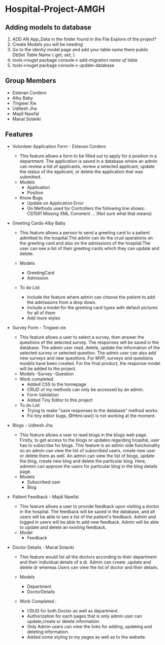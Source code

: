 # Hospital-Project-AMGH

## Adding models to database

1. ADD AN App_Data in the folder found in the File Explore of the project*
2. Create Models you will be needing
3. Go to the identiy model page and add your table name there public DbSet<Model Name> *Table Name* { get; set; }
4. tools->nuget package console-> add-migration *name of table*
5. tools->nuget package console-> update-database
  
## Group Members
  - Estevan Cordero
  - Alby Baby
  - Tingwei Xie
  - Uditesh Jha
  - Majdi Nawfal
  - Manal Solanki
  
## Features
  - Volunteer Application Form - Estevan Cordero
    - This feature allows a form to be filled out to apply for a position in a department. The application is saved in a database where an admin can review a list of applicants, review a selected applicant, update the status of the applicant, or delete the application that was submitted. 
    - Models
      - Application
      - Position
    - Know Bugs
      - Update on Application Error
      - On Methods used for Controllers the following line shows: CS1591 Missing XML Comment ... (Not sure what that means)
  - Greeting Cards-Alby Baby
    - This feature allows a person to send a greeting card to a patient admitted to the hospital.The admin can do the crud operations on the greeting card and also on the                admissions of the hospital.The user can see a list of their greeting cards which they can update and delete.
  
     - Models
       - GreetingCard
       - Admission
     - To do List
       - Include the feature where admin can choose the patient to add the admissions from a drop down.
       - Include a model for the greeting card types with default pictures for all of them
       - Add more styles 
  
  - Survey Form - Tingwei xie
    - This feature allows a user to select a survey, then answer the questions of the selected survey. The responses will be saved in the database. The admin user read, delete, update the information of the selected survey or selected question. The admin user can also add new surveys and new questions. For MVP, surveys and questions models have been created. For the final product, the response model will be added to the project.
    - Models
      -Survey
      -Question
    - Work completed
      - Added CSS to the homepage
      - CRUD of my methods can only be accessed by an admin.
      - Form Validation
      - Added Tiny Editor to this project
    - To do List
      - Trying to make "save responses to the database" method works
      - Fix tiny editor bugs, @Html.raw() is not working at the moment.
  
  - Blogs - Uditesh Jha
    - This feature allows a user to read blogs in the blogs web page. Firstly, to get access to the blogs or updates regarding hospital, user has to subscribe for blogs. This feature is an admin side functionality so an admin can view the list of subscribed users, create new user or delete them as well. An admin can view the list of blogs, update the blog, create new blog and delete the particular blog. Here, admmin can approve the users for particular blog in the blog details page.
    - Models
      - Subscribed user
      - Blog
  
  - Patient Feedback - Majdi Nawfal
    - This feature allows a user to provide feedback upon visiting a doctor in the hospital. The feedback will be saved in the database, and all users will be able to see a list of the patient's feedback. Admin and logged in users will be able to add new feedback. Admin will be able to update and delete an existing feedback. 
    - Model
      - Feedback
  
  - Doctor Details - Manal Solanki 
    - This feature would list all the doctors according to their department and their individual details of a dr. Admin can create ,update and delete dr whereas Users can view the list of doctor and their details.

    - Models 
      - Department
      - DoctorDetails
    - Work Completed : 
      - CRUD for both Doctor as well as department.
      - Authorization for each pages that is only admin user can update,create or delete information.
      - Only Admin users can view the links for adding, updating and deleting information.
      - Added some styling to my pages as well as to the website.
